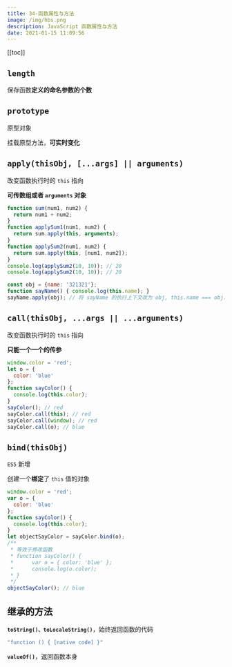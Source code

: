 ```yaml
---
title: 34-函数属性与方法
image: /img/hbs.png
description: JavaScript 函数属性与方法
date: 2021-01-15 11:09:56
---
```


[[toc]]

## `length`

保存函数**定义的命名参数的个数**

## `prototype`

原型对象

挂载原型方法，**可实时变化**

## `apply(thisObj, [...args] || arguments)`

改变函数执行时的 `this` 指向

**可传数组或者 `arguments` 对象**

```js
function sum(num1, num2) {
  return num1 + num2;
}
function applySum1(num1, num2) {
  return sum.apply(this, arguments);
}
function applySum2(num1, num2) {
  return sum.apply(this, [num1, num2]);
}
console.log(applySum2(10, 10)); // 20
console.log(applySum2(10, 10)); // 20 

const obj = {name: '321321'};
function sayName() { console.log(this.name); }
sayName.apply(obj); // 将 sayName 的执行上下文改为 obj, this.name === obj.name
```

## `call(thisObj, ...args || ...arguments)`

改变函数执行时的 `this` 指向

**只能一个一个的传参**

```js
window.color = 'red';
let o = {
  color: 'blue'
};
function sayColor() {
  console.log(this.color);
}
sayColor(); // red
sayColor.call(this); // red
sayColor.call(window); // red
sayColor.call(o); // blue 
```

## `bind(thisObj)`

`ES5` 新增

创建一个**绑定**了 `this` 值的对象

```js
window.color = 'red';
var o = {
  color: 'blue'
};
function sayColor() {
  console.log(this.color);
}
let objectSayColor = sayColor.bind(o);
/**
 * 等效于修改函数
 * function sayColor() {
 *		var o = { color: 'blue' };
 *		console.log(o.color); 
 * }  
 */
objectSayColor(); // blue
```

## 继承的方法

**`toString()、toLocaleString()`**，始终返回函数的代码

```js
"function () { [native code] }"
```

**`valueOf()`**，返回函数本身